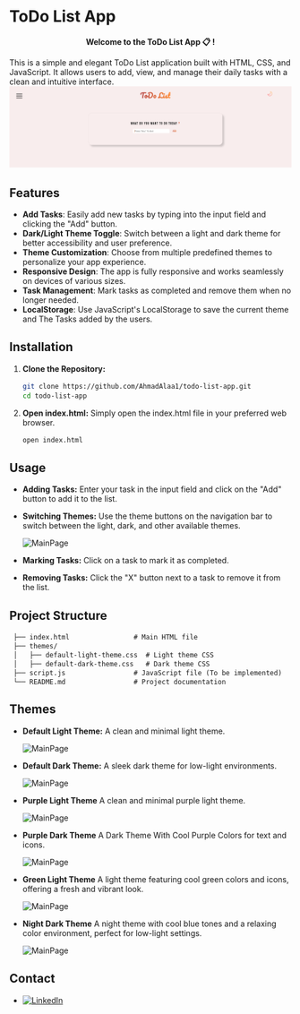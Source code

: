 
# ToDo List App 
<p align="center"><b>Welcome to the ToDo List App 📋 !</b></p>

This is a simple and elegant ToDo List application built with HTML, CSS, and JavaScript. It allows users to add, view, and manage their daily tasks with a clean and intuitive interface.
![MainPage](screenshots/main_page.png)
## Features

- **Add Tasks**: Easily add new tasks by typing into the input field and clicking the "Add" button.
- **Dark/Light Theme Toggle**: Switch between a light and dark theme for better accessibility and user preference.
- **Theme Customization**: Choose from multiple predefined themes to personalize your app experience.
- **Responsive Design**: The app is fully responsive and works seamlessly on devices of various sizes.
- **Task Management**: Mark tasks as completed and remove them when no longer needed.
- **LocalStorage**: Use JavaScript's LocalStorage to save the current theme and The Tasks added by the users.

## Installation

1. **Clone the Repository:**

   ```bash
   git clone https://github.com/AhmadAlaa1/todo-list-app.git
   cd todo-list-app

2. **Open index.html:**
  Simply open the index.html file in your preferred web browser.
   ```bash
   open index.html

## Usage

- **Adding Tasks:** Enter your task in the input field and click on the "Add" button to add it to the list.
- **Switching Themes:** Use the theme buttons on the navigation bar to switch between the light, dark, and other available themes.
  
  ![MainPage](screenshots/theme_menu.png)
- **Marking Tasks:** Click on a task to mark it as completed.
- **Removing Tasks:** Click the "X" button next to a task to remove it from the list.

## Project Structure
   
     ├── index.html                # Main HTML file
     ├── themes/
     │   ├── default-light-theme.css  # Light theme CSS
     │   ├── default-dark-theme.css   # Dark theme CSS
     ├── script.js                 # JavaScript file (To be implemented)
     └── README.md                 # Project documentation

## Themes
- **Default Light Theme:** A clean and minimal light theme.

  ![MainPage](screenshots/default_light.png)
  
- **Default Dark Theme:** A sleek dark theme for low-light environments.
  
  ![MainPage](screenshots/dark_theme.png)
  
- **Purple Light Theme** A clean and minimal purple light theme.
  
  ![MainPage](screenshots/purple_light_theme.png)
  
- **Purple Dark Theme** A Dark Theme With Cool Purple Colors for text and icons.
  
  ![MainPage](screenshots/purple_dark_theme.png)
  
- **Green Light Theme** A light theme featuring cool green colors and icons, offering a fresh and vibrant look.
  
  ![MainPage](screenshots/green_theme.png)
  
- **Night Dark Theme** A night theme with cool blue tones and a relaxing color environment, perfect for low-light settings.
  
  ![MainPage](screenshots/night_mode.png)

## Contact
- [![LinkedIn](https://img.shields.io/badge/-LinkedIn-0077B5?style=flat-square&logo=linkedin&logoColor=white)](https://www.linkedin.com/in/ahmad-alaa-3b4b582a4/)

